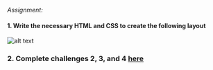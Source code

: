 
*Assignment:*


#### 1. Write the necessary HTML and CSS to create the following layout


![alt text](https://i.stack.imgur.com/psE3s.jpg)


### 2. Complete challenges 2, 3, and 4 [here](https://en.wikiversity.org/wiki/Web_Design/CSS_challenges)

